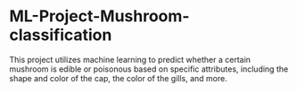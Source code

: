 # ML-Project-Mushroom-classification
This project utilizes machine learning to predict whether a certain mushroom is edible or poisonous based on specific attributes, including the shape and color of the cap, the color of the gills, and more.
